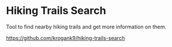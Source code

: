 # Hiking Trails Search

Tool to find nearby hiking trails and get more information on them.

https://github.com/krogank9/hiking-trails-search
